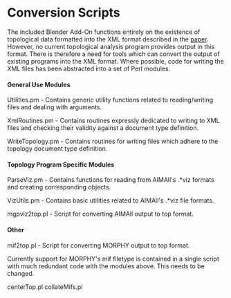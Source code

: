 # Conversion Scripts

The included Blender Add-On functions entirely on the existence of topological data formatted into the XML format described in the [paper](https://www.researchgate.net/publication/319407440_Rhorix_An_interface_between_quantum_chemical_topology_and_the_3D_graphics_program_blender).
However, no current topological analysis program provides output in this format.
There is therefore a need for tools which can convert the output of existing programs into the XML format.
Where possible, code for writing the XML files has been abstracted into a set of Perl modules.

#### General Use Modules

Utilities.pm - Contains generic utility functions related to reading/writing files and dealing with arguments.

XmlRoutines.pm - Contains routines expressly dedicated to writing to XML files and checking their validity against a document type definition.

WriteTopology.pm - Contains routines for writing files which adhere to the topology document type definition.


#### Topology Program Specific Modules

ParseViz.pm - Contains functions for reading from AIMAll's .*viz formats and creating corresponding objects.

VizUtils.pm - Contains basic utilities related to AIMAll's .*viz file formats.

mgpviz2top.pl - Script for converting AIMAll output to top format.

#### Other

mif2top.pl - Script for converting MORPHY output to top format.

Currently support for MORPHY's mif filetype is contained in a single script with much redundant code with the modules above.
This needs to be changed.

centerTop.pl
collateMifs.pl

